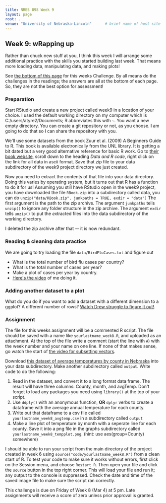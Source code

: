 ```yaml
---
title: NRES 898 Week 9
layout: page
root: .
venue: "University of Nebraska-Lincoln"      # brief name of host site without address (e.g., "Euphoric State University")
---
```


## Week 9: wRapping up

Rather than chuck new stuff at you, I think this week I will arrange some additional practice with the 
skills you started building last week. That means more loading data, manipulating data, and making plots! 

See [the bottom of this page](#assignment) for this weeks Challenge. By all means do the challenges in the readings; the answers are all at the bottom of each page. So, they are not the best option for assessment! 

### Preparation

Start RStudio and create a new project called week9 in a location of your choice. I used the default working directory on my computer which is C:/users/atyre2/Documents; R abbreviates this with `~`. You want a new empty directory. You can create a git repository or not, as you choose. I am going to do that so I can share the repository with you. 

We'll use some datasets from the book Zuur et al. (2009) A Beginners Guide to R. This book is available electronically from the UNL library. It is getting a bit dated but a very good alternative reference for basic R work. Go to [their book website](http://www.highstat.com/book3.htm), scroll down to the heading *Data and R code*, right click on the link for all data in ascii format. Save that zip file to your data subdirectory of the week9 project directory we just created.

Now you need to extract the contents of that file into your data directory. Doing this varies by operating system, but it turns out that R has a function to do it for us! Assuming you still have RStudio open in the week9 project, you have downloaded the file `RBook.zip` into a subdirectory called data, you can do 
`unzip("data/RBook.zip", junkpaths = TRUE, exdir = "data")`
The first argument is the path to the zip archive. The argument `junkpaths` tells `unzip()` to ignore any folder structure in the zip archive. The argument `exdir` tells `unzip()` to put the *ex*tracted files into the data subdirectory of the working directory. 

I deleted the zip archive after that -- it is now redundant. 

### Reading & cleaning data practice

We are going to try loading the file `data/BirdFluCases.txt` and figure out

*  What is the total number of bird flu cases per country?
*  What is the total number of cases per year?
*  Make a plot of cases per year by country. 
*  [Here's the video](https://youtu.be/j9nfmaTFYFU) of me doing it.

### Adding another dataset to a plot

What do you do if you want to add a dataset with a different dimension to a ggplot? A different number of rows? 
[Watch Drew struggle to figure it out!](https://youtu.be/lWcFeX_INYQ).


### Assignment

The file for this weeks assignment will be a commented R script. The file should be saved with a name like `yourlastname_week8.R`, and uploaded as an attachment. At the top of the file write a comment \(start the line with `#`\) with the week number and your name on one line. If none of that makes sense, go watch the start of [the video for subsetting vectors](https://youtu.be/LZB3x6hNZ9M). 

Download [this dataset of average temperatures by county in Nebraska](assets/NE_county_30yr_avg_temp.csv) into your data subdirectory. Make another subdirectory called `output`. Write code to do the following:

1. Read in the dataset, and convert it to a long format data frame. The result will have three columns: County, month, and avgTemp. Don't forget to load any packages you need using `library()` at the top of your script.
2. Use `ddply()` with an anonymous function, **OR** `dplyr` verbs to create a dataframe with the average annual temperature for each county. 
3. Write out that dataframe to a csv file called `yourlastname_week8_avgtemp.csv` in a subdirectory called `output`
4. Make a line plot of temperature by month with a seperate line for each county. Save it into a png file in the graphs subdirectory called `yourlastname_week8_tempplot.png`. \(hint: use aes(group=County) somewhere\)

I should be able to run your script from the main directory of the project created in week 6 using `source("code/yourlastname_week8.R")` from a clean start of R. To test your code to make sure it works without errors, first click on the Session menu, and choose `Restart R`. Then open your file and click the `source` button in the top right corner. This will load your file and run it; any output to the console is suppressed. Check the date and time of the saved image file to make sure the script ran correctly. 
 
This challenge is due on Friday of Week 8 \(Mar 4\) at 5 pm. Late assignments will receive 
a score of zero unless prior approval is granted.  
